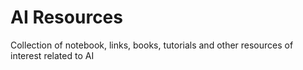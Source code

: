 # AI Resources

Collection of notebook, links, books, tutorials and other resources of interest related to AI
